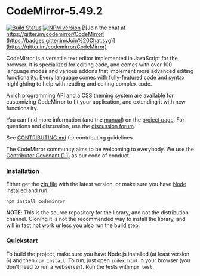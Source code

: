 # CodeMirror-5.49.2

[![Build Status](https://travis-ci.org/codemirror/CodeMirror.svg)](https://travis-ci.org/codemirror/CodeMirror)
[![NPM version](https://img.shields.io/npm/v/codemirror.svg)](https://www.npmjs.org/package/codemirror)
[![Join the chat at https://gitter.im/codemirror/CodeMirror](https://badges.gitter.im/Join%20Chat.svg)](https://gitter.im/codemirror/CodeMirror)  

CodeMirror is a versatile text editor implemented in JavaScript for
the browser. It is specialized for editing code, and comes with over
100 language modes and various addons that implement more advanced
editing functionality. Every language comes with fully-featured code
and syntax highlighting to help with reading and editing complex code.

A rich programming API and a CSS theming system are available for
customizing CodeMirror to fit your application, and extending it with
new functionality.

You can find more information (and the
[manual](https://codemirror.net/doc/manual.html)) on the [project
page](https://codemirror.net). For questions and discussion, use the
[discussion forum](https://discuss.codemirror.net/).

See
[CONTRIBUTING.md](https://github.com/codemirror/CodeMirror/blob/master/CONTRIBUTING.md)
for contributing guidelines.

The CodeMirror community aims to be welcoming to everybody. We use the
[Contributor Covenant
(1.1)](http://contributor-covenant.org/version/1/1/0/) as our code of
conduct.

### Installation

Either get the [zip file](https://codemirror.net/codemirror.zip) with
the latest version, or make sure you have [Node](https://nodejs.org/)
installed and run:

    npm install codemirror

**NOTE**: This is the source repository for the library, and not the
distribution channel. Cloning it is not the recommended way to install
the library, and will in fact not work unless you also run the build
step.

### Quickstart

To build the project, make sure you have Node.js installed (at least version 6)
and then `npm install`. To run, just open `index.html` in your
browser (you don't need to run a webserver). Run the tests with `npm test`.

